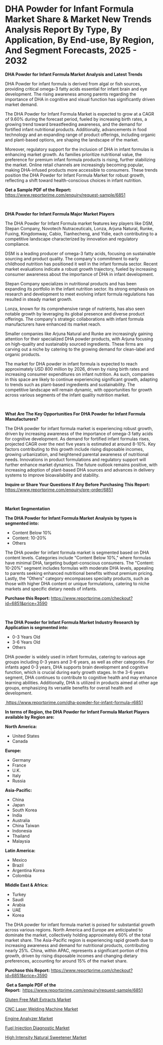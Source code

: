 <p><h1>DHA Powder for Infant Formula Market Share & Market New Trends Analysis Report By Type, By Application, By End-use, By Region, And Segment Forecasts, 2025 - 2032</h1></p><p><strong>DHA Powder for Infant Formula Market Analysis and Latest Trends</strong></p>
<p><p>DHA Powder for infant formula is derived from algal or fish sources, providing critical omega-3 fatty acids essential for infant brain and eye development. The rising awareness among parents regarding the importance of DHA in cognitive and visual function has significantly driven market demand. </p><p>The DHA Powder for Infant Formula Market is expected to grow at a CAGR of 9.60% during the forecast period, fueled by increasing birth rates, a growing trend toward breastfeeding awareness, and the demand for fortified infant nutritional products. Additionally, advancements in food technology and an expanding range of product offerings, including organic and plant-based options, are shaping the landscape of the market. </p><p>Moreover, regulatory support for the inclusion of DHA in infant formulas is enhancing market growth. As families prioritize nutritional value, the preference for premium infant formula products is rising, further stabilizing the market. Online retail channels are increasingly becoming popular, making DHA-infused products more accessible to consumers. These trends position the DHA Powder for Infant Formula Market for robust growth, reflecting a shift toward health-conscious choices in infant nutrition.</p></p>
<p><strong>Get a Sample PDF of the Report:&nbsp;</strong> <a href="https://www.reportprime.com/enquiry/request-sample/6851?utm_campaign=2217&utm_medium=2&utm_source=Github&utm_content=ia&utm_term=19032025&utm_id=dha-powder-for-infant-formula">https://www.reportprime.com/enquiry/request-sample/6851</a></p>
<p>&nbsp;</p>
<p><strong>DHA Powder for Infant Formula Major Market Players</strong></p>
<p><p>The DHA Powder for Infant Formula market features key players like DSM, Stepan Company, Novotech Nutraceuticals, Lonza, Arjuna Natural, Runke, Fuxing, Kingdomway, Cabio, Tianhecheng, and Yidie, each contributing to a competitive landscape characterized by innovation and regulatory compliance.</p><p>DSM is a leading producer of omega-3 fatty acids, focusing on sustainable sourcing and product quality. The company's commitment to early childhood nutrition has positioned it well in the infant formula sector. Recent market evaluations indicate a robust growth trajectory, fueled by increasing consumer awareness about the importance of DHA in infant development.</p><p>Stepan Company specializes in nutritional products and has been expanding its portfolio in the infant nutrition sector. Its strong emphasis on research and development to meet evolving infant formula regulations has resulted in steady market growth. </p><p>Lonza, known for its comprehensive range of nutrients, has also seen notable growth by leveraging its global presence and diverse product offerings. The company's strategic collaborations with infant formula manufacturers have enhanced its market reach. </p><p>Smaller companies like Arjuna Natural and Runke are increasingly gaining attention for their specialized DHA powder products, with Arjuna focusing on high-quality and sustainably sourced ingredients. These firms are carving out a niche by catering to the growing demand for clean-label and organic products.</p><p>The market for DHA powder in infant formula is expected to reach approximately USD 800 million by 2026, driven by rising birth rates and increasing consumer expenditures on infant nutrition. As such, companies in this space are likely to continue experiencing significant growth, adapting to trends such as plant-based ingredients and sustainability. The competitive landscape will remain dynamic, with opportunities for growth across various segments of the infant quality nutrition market.</p></p>
<p>&nbsp;</p>
<p><strong>What Are The Key Opportunities For DHA Powder for Infant Formula Manufacturers?</strong></p>
<p><p>The DHA powder for infant formula market is experiencing robust growth, driven by increasing awareness of the importance of omega-3 fatty acids for cognitive development. As demand for fortified infant formulas rises, projected CAGR over the next five years is estimated at around 8-10%. Key factors contributing to this growth include rising disposable incomes, growing urbanization, and heightened parental awareness of nutritional needs. Innovations in product formulations and regulatory support will further enhance market dynamics. The future outlook remains positive, with increasing adoption of plant-based DHA sources and advances in delivery systems to improve bioavailability and stability.</p></p>
<p><strong>Inquire or Share Your Questions If Any Before Purchasing This Report:</strong> <a href="https://www.reportprime.com/enquiry/pre-order/6851?utm_campaign=2217&utm_medium=2&utm_source=Github&utm_content=ia&utm_term=19032025&utm_id=dha-powder-for-infant-formula">https://www.reportprime.com/enquiry/pre-order/6851</a></p>
<p>&nbsp;</p>
<p><strong>Market Segmentation</strong></p>
<p><strong>The DHA Powder for Infant Formula Market Analysis by types is segmented into:</strong></p>
<p><ul><li>Content Below 10%</li><li>Content: 10-20%</li><li>Others</li></ul></p>
<p><p>The DHA powder for infant formula market is segmented based on DHA content levels. Categories include "Content Below 10%," where formulas have minimal DHA, targeting budget-conscious consumers. The "Content: 10-20%" segment includes formulas with moderate DHA levels, appealing to parents seeking enhanced nutritional benefits without premium pricing. Lastly, the "Others" category encompasses specialty products, such as those with higher DHA content or unique formulations, catering to niche markets and specific dietary needs of infants.</p></p>
<p><strong>Purchase this Report:&nbsp;</strong><a href="https://www.reportprime.com/checkout?id=6851&price=3590&utm_campaign=2217&utm_medium=2&utm_source=Github&utm_content=ia&utm_term=19032025&utm_id=dha-powder-for-infant-formula">https://www.reportprime.com/checkout?id=6851&price=3590</a></p>
<p>&nbsp;</p>
<p><strong>The DHA Powder for Infant Formula Market Industry Research by Application is segmented into:</strong></p>
<p><ul><li>0-3 Years Old</li><li>3-6 Years Old</li><li>Others</li></ul></p>
<p><p>DHA powder is widely used in infant formulas, catering to various age groups including 0-3 years and 3-6 years, as well as other categories. For infants aged 0-3 years, DHA supports brain development and cognitive function, which is crucial during early growth stages. In the 3-6 years segment, DHA continues to contribute to cognitive health and may enhance learning abilities. Additionally, DHA is utilized in products aimed at other age groups, emphasizing its versatile benefits for overall health and development.</p></p>
<p><a href="https://www.reportprime.com/dha-powder-for-infant-formula-r6851?utm_campaign=2217&utm_medium=2&utm_source=Github&utm_content=ia&utm_term=19032025&utm_id=dha-powder-for-infant-formula">&nbsp;https://www.reportprime.com/dha-powder-for-infant-formula-r6851</a></p>
<p><strong>In terms of Region, the DHA Powder for Infant Formula Market Players available by Region are:</strong></p>
<p>
    <p> <strong> North America: </strong>
        <ul>
            <li>United States</li>
            <li>Canada</li>
        </ul>
        </p> 
    <p> <strong> Europe: </strong>
        <ul>
            <li>Germany</li>
            <li>France</li>
            <li>U.K.</li>
            <li>Italy</li>
            <li>Russia</li>
        </ul>
        </p> 
    <p> <strong> Asia-Pacific: </strong>
        <ul>
            <li>China</li>
            <li>Japan</li>
            <li>South Korea</li>
            <li>India</li>
            <li>Australia</li>
            <li>China Taiwan</li>
            <li>Indonesia</li>
            <li>Thailand</li>
            <li>Malaysia</li>
        </ul>
        </p> 
    <p> <strong> Latin America: </strong>
        <ul>
            <li>Mexico</li>
            <li>Brazil</li>
            <li>Argentina Korea</li>
            <li>Colombia</li>
        </ul>
        </p> 
    <p> <strong> Middle East & Africa: </strong>
        <ul>
            <li>Turkey</li>
            <li>Saudi</li>
            <li>Arabia</li>
            <li>UAE</li>
            <li>Korea</li>
        </ul>
    </p>
    </p>
<p><p>The DHA powder for infant formula market is poised for substantial growth across various regions. North America and Europe are anticipated to dominate the market, collectively holding approximately 60% of the total market share. The Asia-Pacific region is experiencing rapid growth due to increasing awareness and demand for nutritional products, contributing nearly 25%. China, within APAC, represents a significant portion of this growth, driven by rising disposable incomes and changing dietary preferences, accounting for around 15% of the market share.</p></p>
<p><strong>Purchase this Report: </strong><a href="https://www.reportprime.com/checkout?id=6851&price=3590&utm_campaign=2217&utm_medium=2&utm_source=Github&utm_content=ia&utm_term=19032025&utm_id=dha-powder-for-infant-formula">https://www.reportprime.com/checkout?id=6851&price=3590</a></p>
<p>&nbsp;<strong>Get a Sample PDF of the Report:&nbsp;&nbsp;</strong><a href="https://www.reportprime.com/enquiry/request-sample/6851?utm_campaign=2217&utm_medium=2&utm_source=Github&utm_content=ia&utm_term=19032025&utm_id=dha-powder-for-infant-formula">https://www.reportprime.com/enquiry/request-sample/6851</a></p>
<p><strong></strong></p>
<p><p><a href="https://github.com/kielbledeni0/Market-Research-Report-List-1/blob/main/gluten-free-malt-extracts-market.md?utm_campaign=2217&utm_medium=2&utm_source=Github&utm_content=ia&utm_term=19032025&utm_id=dha-powder-for-infant-formula">Gluten Free Malt Extracts Market</a></p><p><a href="https://www.linkedin.com/pulse/global-cnc-laser-welding-machine-market-analysis-projected-bag2f?utm_campaign=2217&utm_medium=2&utm_source=Github&utm_content=ia&utm_term=19032025&utm_id=dha-powder-for-infant-formula">CNC Laser Welding Machine Market</a></p><p><a href="https://www.linkedin.com/pulse/mapping-engine-analyzer-market-trends-challenges-breakthroughs-trm9f?utm_campaign=2217&utm_medium=2&utm_source=Github&utm_content=ia&utm_term=19032025&utm_id=dha-powder-for-infant-formula">Engine Analyzer Market</a></p><p><a href="https://www.linkedin.com/pulse/market-analysis-forfuel-injection-diagnostic-marketwith-accurate-vvstf?utm_campaign=2217&utm_medium=2&utm_source=Github&utm_content=ia&utm_term=19032025&utm_id=dha-powder-for-infant-formula">Fuel Injection Diagnostic Market</a></p><p><a href="https://github.com/ernierintzfu/Market-Research-Report-List-1/blob/main/high-intensity-natural-sweetener-market.md?utm_campaign=2217&utm_medium=2&utm_source=Github&utm_content=ia&utm_term=19032025&utm_id=dha-powder-for-infant-formula">High Intensity Natural Sweetener Market</a></p></p>